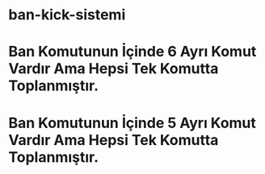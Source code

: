 # ban-kick-sistemi

# Ban Komutunun İçinde 6 Ayrı Komut Vardır Ama Hepsi Tek Komutta Toplanmıştır.

# Ban Komutunun İçinde 5 Ayrı Komut Vardır Ama Hepsi Tek Komutta Toplanmıştır.
